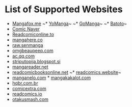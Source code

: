 # List of Supported Websites

* [Mangafox.me](http://fanfox.net/)
~* [YoManga](http://yomanga.co/)~
~* [GoManga](http://gomanga.co/)~
~* [Batoto](http://bato.to/)~
* [Comic Naver](http://comic.naver.com/index.nhn)
* [Readcomiconline.to](http://readcomiconline.to/)
* [mangahere.co](http://mangahere.co/)
* [raw.senmanga](http://raw.senmanga.com/)
* [omgbeaupeep.com](http://www.omgbeaupeep.com/)
* [ac.qq.com](http://ac.qq.com)
* [striputopija.blogspot.si](http://striputopija.blogspot.si/)
* [mangareader.net](http://www.mangareader.net/)
* [readcomicbooksonline.net](http://readcomicbooksonline.net/)
~* [readcomics.website](http://www.readcomics.website/)~
* [manganelo.com](https://manganelo.com/) * [mangakakalot.com](https://mangakakalot.com/)
* [hqbr.com.br](https://hqbr.com.br/home)
* [comicextra.com](http://www.comicextra.com)
* [readcomics.io](https://www.readcomics.io/)
* [otakusmash.com](http://www.otakusmash.com/)